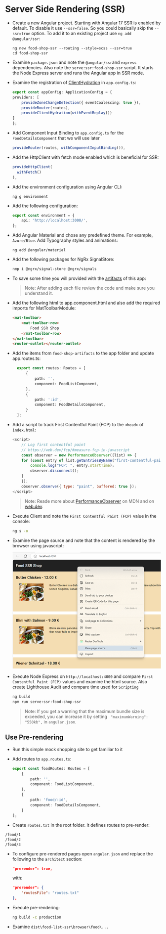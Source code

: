 # Server Side Rendering (SSR)

- Create a new Angular project. Starting with Angular 17 SSR is enabled by default. To disable it use `--ssr=false`. So you could basically skip the `--ssr=true` option. To add it to an existing project use `ng add @angular/ssr`:

  ```
  ng new food-shop-ssr --routing --style=scss --ssr=true
  cd food-shop-ssr
  ```

- Examine `package.json` and note the `@angular/ssr`and `express` dependencies. Also note the `serve:ssr:food-shop-ssr` script. It starts the Node Express server and runs the Angular app in SSR mode.

- Examine the registration of [ClientHydration](https://angular.io/guide/hydration) in `app.config.ts`:

  ```typescript
  export const appConfig: ApplicationConfig = {
  providers: [
      provideZoneChangeDetection({ eventCoalescing: true }),
      provideRouter(routes),
      provideClientHydration(withEventReplay())
  ]
  };
  ```

- Add Component Input Binding to `app.config.ts` for the `FoodDetailsComponent` that we will use later

    ```typescript
    provideRouter(routes, withComponentInputBinding()),
    ```

- Add the HttpClient with fetch mode enabled which is beneficial for SSR:

  ```typescript
  provideHttpClient(
    withFetch()
  ),
  ```  

- Add the environment configuration using Angular CLI:

  ```
  ng g environment
  ```

- Add the following configuration:

  ```typescript
  export const environment = {
      api: 'http://localhost:3000/',
  };
  ```

- Add Angular Material and chose any predefined theme. For example, `Azure/Blue`. Add Typography styles and animations:

  ```
  ng add @angular/material
  ```

- Add the following packages for NgRx SignalStore:

    ```bash
    nmp i @ngrx/signal-store @ngrx/signals
    ```

- To save some time you will provided with the [artifacts](./food-shop-ssr-artifacts/) of this app:


  > Note: After adding each file review the code and make sure you understand it.

- Add the following html to app.component.html and also add the required imports for MatToolbarModule:

  ```html
  <mat-toolbar>
      <mat-toolbar-row>
          Food SSR Shop
      </mat-toolbar-row>
  </mat-toolbar>
  <router-outlet></router-outlet>
  ```

- Add the items from `food-shop-artifacts` to the app folder and update app.routes.ts:

  ```typescript
    export const routes: Routes = [
        {
            path: '',
            component: FoodListComponent,
        },
        {
            path: ':id',
            component: FoodDetailsComponent,
        }
    ];
  ```

- Add a script to track First Contentful Paint (FCP) to the `<head>` of `index.html`:

  ```javascript
  <script>
      // Log first contentful paint
      // https://web.dev/fcp/#measure-fcp-in-javascript
      const observer = new PerformanceObserver((list) => {
      for (const entry of list.getEntriesByName("first-contentful-paint")) {
          console.log("FCP: ", entry.startTime);
          observer.disconnect();
      }
      });
      observer.observe({ type: "paint", buffered: true });
  </script>
  ```

  > Note: Reade more about [PerformanceObserver](https://developer.mozilla.org/en-US/docs/Web/API/PerformanceObserver) on MDN and on [web.dev](https://web.dev/articles/user-centric-performance-metrics).

- Execute Client and note the `First Contentful Paint (FCP)` value in the console:

  ```bash
  ng s -o
  ```

- Examine the page source and note that the content is rendered by the browser using javascript:

  ![page-source](_images/page-source.png)

- Execute Node Express on `http://localhost:4000` and compare `First Contentful Paint (FCP)` values and examine the html source. Also create Lighthouse Audit and compare time used for `Scripting`

  ```bash
  ng build
  npm run serve:ssr:food-shop-ssr
  ```

  > Note: If you get a warning that the maximum bundle size is exceeded, you can increase it by setting ` "maximumWarning": "550kb",` in `angular.json`.

## Use Pre-rendering

- Run this simple mock shopping site to get familiar to it

- Add routes to `app.routes.ts`:

  ```typescript
  export const foodRoutes: Routes = [
      {
          path: '',
          component: FoodListComponent,
      },
      {
          path: 'food/:id',
          component: FoodDetailsComponent,
      }
  ];
  ```

- Create `routes.txt` in the root folder. It defines routes to pre-render:

```
/food/1
/food/2
/food/3
```

- To configure pre-rendered pages open `angular.json` and replace the following to the `architect` section:

  ```json
  "prerender": true,
  ```

  with:

  ```json
  "prerender": {
      "routesFile": "routes.txt"
  },
  ```

- Execute pre-rendering:

  ```bash
  ng build -c production
  ```

- Examine `dist\food-list-ssr\browser\food\...`
